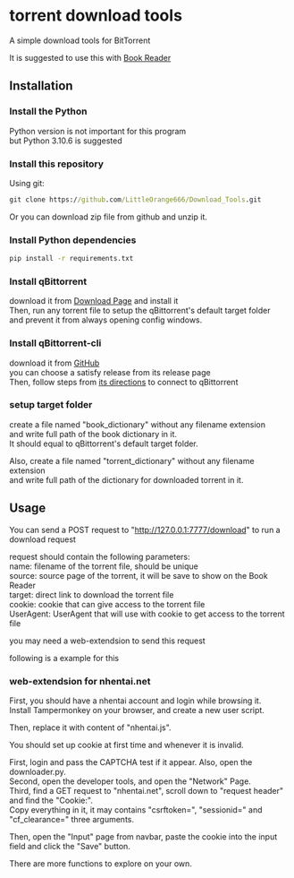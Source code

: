 # torrent download tools

A simple download tools for BitTorrent

It is suggested to use this with [Book Reader](https://github.com/LittleOrange666/Book_Reader)

## Installation

### Install the Python

Python version is not important for this program  
but Python 3.10.6 is suggested

### Install this repository

Using git:
```cmd
git clone https://github.com/LittleOrange666/Download_Tools.git
```
Or you can download zip file from github and unzip it.

### Install Python dependencies

```cmd
pip install -r requirements.txt
```

### Install qBittorrent

download it from [Download Page](https://www.qbittorrent.org/download) and install it  
Then, run any torrent file to setup the qBittorrent's default target folder  
and prevent it from always opening config windows.

### Install qBittorrent-cli

download it from [GitHub](https://github.com/fedarovich/qbittorrent-cli)  
you can choose a satisfy release from its release page  
Then, follow steps from [its directions](https://github.com/fedarovich/qbittorrent-cli/wiki/Getting-Started) to connect to qBittorrent

### setup target folder

create a file named "book_dictionary" without any filename extension  
and write full path of the book dictionary in it.  
It should equal to qBittorrent's default target folder.

Also, create a file named "torrent_dictionary" without any filename extension  
and write full path of the dictionary for downloaded torrent in it.

## Usage

You can send a POST request to "http://127.0.0.1:7777/download" to run a download request

request should contain the following parameters:  
name: filename of the torrent file, should be unique  
source: source page of the torrent, it will be save to show on the Book Reader  
target: direct link to download the torrent file  
cookie: cookie that can give access to the torrent file  
UserAgent: UserAgent that will use with cookie to get access to the torrent file

you may need a web-extendsion to send this request

following is a example for this

### web-extendsion for nhentai.net

First, you should have a nhentai account and login while browsing it.  
Install Tampermonkey on your browser, and create a new user script.

Then, replace it with content of "nhentai.js".

You should set up cookie at first time and whenever it is invalid.

First, login and pass the CAPTCHA test if it appear. Also, open the downloader.py.  
Second, open the developer tools, and open the "Network" Page.  
Third, find a GET request to "nhentai.net", scroll down to "request header" and find the "Cookie:".  
Copy everything in it, it may contains "csrftoken=", "sessionid=" and "cf_clearance=" three arguments.

Then, open the "Input" page from navbar, paste the cookie into the input field and click the "Save" button.

There are more functions to explore on your own.